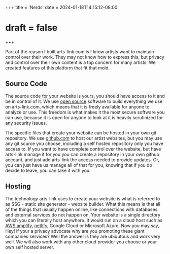 +++
title = 'Nerds'
date = 2024-01-18T14:15:12-08:00
# draft = false
+++

Part of the reason I built arts-link.com is I know artists want to maintain control over their work. They may not know how to express this, but privacy and control over their own content is a top concern for many artists. We created features of this platform that fit that mold.

## Source Code

The source code for your website is yours, you should have access to it and be in control of it. We use [open source](https://opensource.com/resources/what-open-source) software to build everything we use on arts-link.com, which means that it is freely available for anyone to analyze or use. This freedom is what makes it the most secure software you can use, because it is open for anyone to look at it is heavily scrutinized for any security issues.

The specific files that create your website can be hosted in your own git repository. We use [github.com](https://www.github.com/) to host our artist websites, but you may use any git source you choose, including a self hosted repository only you have access to. If you want to have complete control over the website, but have arts-link manage it for you you can create a repository in your own github account, and just add arts-link the access needed to provide updates. Or, you can just have us manage all of that for you, knowing that if you do decide to leave, you can take it with you.

## Hosting  

The technology arts-link uses to create your website is what is referred to as SSG - static site generator - website builder. What this means is that all of the things that usually happen online, like connections with databases and external services do not happen on.  Your website is a single directory which you can literally host anywhere. It would run on a cloud host such as [AWS amplify](https://aws.amazon.com/amplify/), [netlify](), Google Cloud or Microsoft Azure. Now you may say, Hey! if your a privacy advocate why are you promoting these giant companies services? Well the answer is they are ubiqutous and work very well. We will also work with any other cloud provider you choose or your own self hosted server.